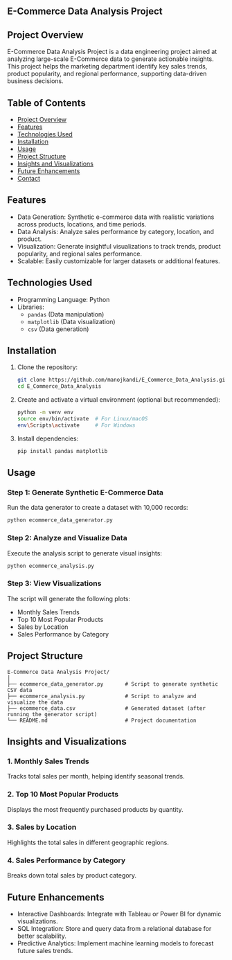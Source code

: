 ## E-Commerce Data Analysis Project 

## Project Overview  
E-Commerce Data Analysis Project is a data engineering project aimed at analyzing large-scale E-Commerce data to generate actionable insights. This project helps the marketing department identify key sales trends, product popularity, and regional performance, supporting data-driven business decisions.

## Table of Contents  

- [Project Overview](#project-overview)  
- [Features](#features)  
- [Technologies Used](#technologies-used)  
- [Installation](#installation)  
- [Usage](#usage)  
- [Project Structure](#project-structure)  
- [Insights and Visualizations](#insights-and-visualizations)  
- [Future Enhancements](#future-enhancements)  
- [Contact](#contact)

## Features  
- Data Generation: Synthetic e-commerce data with realistic variations across products, locations, and time periods.  
- Data Analysis: Analyze sales performance by category, location, and product.  
- Visualization: Generate insightful visualizations to track trends, product popularity, and regional sales performance.  
- Scalable: Easily customizable for larger datasets or additional features.

## Technologies Used  

- Programming Language: Python  
- Libraries:  
  - `pandas` (Data manipulation)  
  - `matplotlib` (Data visualization)  
  - `csv` (Data generation)  

## Installation  

1. Clone the repository:  
   ```bash
   git clone https://github.com/manojkandi/E_Commerce_Data_Analysis.git
   cd E_Commerce_Data_Analysis
   ```

2. Create and activate a virtual environment (optional but recommended):  
   ```bash
   python -m venv env
   source env/bin/activate  # For Linux/macOS
   env\Scripts\activate     # For Windows
   ```

3. Install dependencies:  
   ```bash
   pip install pandas matplotlib
   ```

## Usage  
### Step 1: Generate Synthetic E-Commerce Data  
Run the data generator to create a dataset with 10,000 records:  
```bash
python ecommerce_data_generator.py
```

### Step 2: Analyze and Visualize Data  
Execute the analysis script to generate visual insights:  
```bash
python ecommerce_analysis.py
```

### Step 3: View Visualizations  
The script will generate the following plots:  
- Monthly Sales Trends  
- Top 10 Most Popular Products  
- Sales by Location  
- Sales Performance by Category  


## Project Structure  
```
E-Commerce Data Analysis Project/
│
├── ecommerce_data_generator.py       # Script to generate synthetic CSV data
├── ecommerce_analysis.py             # Script to analyze and visualize the data
├── ecommerce_data.csv                # Generated dataset (after running the generator script)
└── README.md                         # Project documentation
```


## Insights and Visualizations  

### 1. Monthly Sales Trends  
Tracks total sales per month, helping identify seasonal trends.  

### 2. Top 10 Most Popular Products  
Displays the most frequently purchased products by quantity.

### 3. Sales by Location  
Highlights the total sales in different geographic regions.  

### 4. Sales Performance by Category  
Breaks down total sales by product category.


## Future Enhancements  
- Interactive Dashboards: Integrate with Tableau or Power BI for dynamic visualizations.  
- SQL Integration: Store and query data from a relational database for better scalability.  
- Predictive Analytics: Implement machine learning models to forecast future sales trends.  



